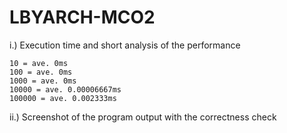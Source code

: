 # LBYARCH-MCO2

i.) Execution time and short analysis of the performance

    10 = ave. 0ms
    100 = ave. 0ms
    1000 = ave. 0ms
    10000 = ave. 0.00006667ms
    100000 = ave. 0.002333ms

    


ii.) Screenshot of the program output with the correctness check


